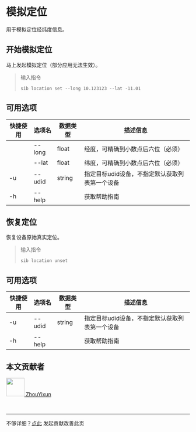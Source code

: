 # 模拟定位

用于模拟定位经纬度信息。

## 开始模拟定位

马上发起模拟定位（部分应用无法生效）。

> 输入指令
> ```
> sib location set --long 10.123123 --lat -11.01
> ```

## 可用选项

|  快捷使用 | 选项名  | 数据类型 | 描述信息 |
|  ----  | ----  | ---- | ---- |
|   | --long | float | 经度，可精确到小数点后六位（必须）    |
|   | --lat | float | 纬度，可精确到小数点后六位（必须）   |
| -u  | --udid | string | 指定目标udid设备，不指定默认获取列表第一个设备  |
| -h  | --help | |  获取帮助指南  |

## 恢复定位

恢复设备原始真实定位。

> 输入指令
> ```
> sib location unset
> ```

## 可用选项

|  快捷使用 | 选项名  | 数据类型 | 描述信息 |
|  ----  | ----  | ---- | ---- |
| -u  | --udid | string | 指定目标udid设备，不指定默认获取列表第一个设备  |
| -h  | --help | |  获取帮助指南  | 

## 本文贡献者
<div class="cont">
<a href="https://github.com/ZhouYixun" target="_blank">
<img src="https://avatars.githubusercontent.com/u/56339314?v=4" width="50"/>
<span>ZhouYixun</span>
</a>
</div>


&nbsp;
&nbsp;
***
不够详细？[点此](https://github.com/SonicCloudOrg/sonic-offical-website/edit/main/src/markdown/sib/sib-location.md) 发起贡献改善此页